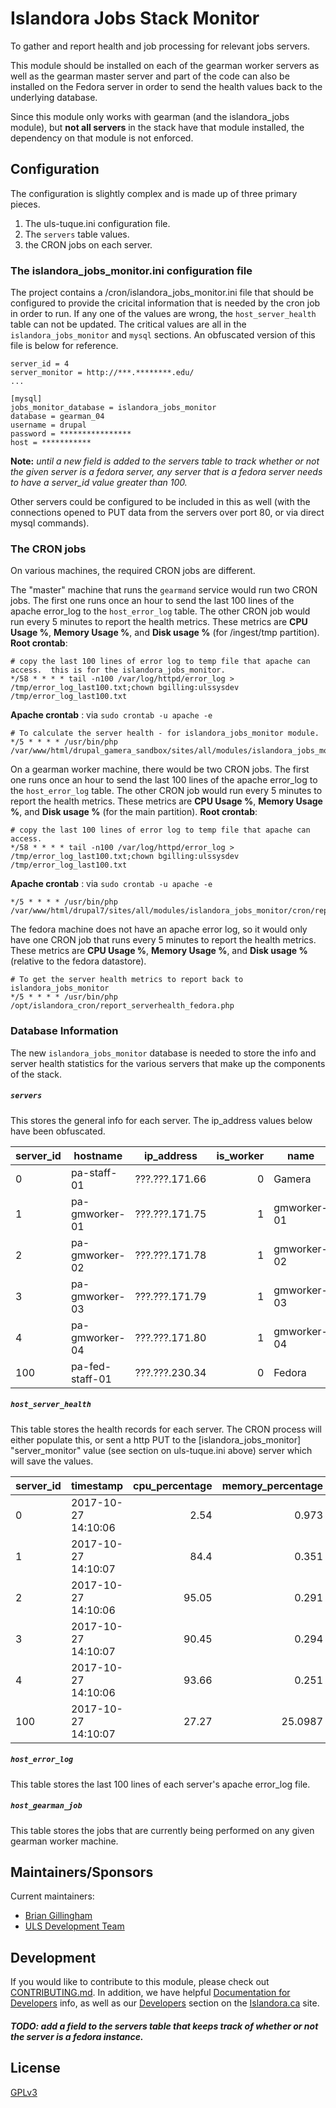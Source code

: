 # Islandora Jobs Stack Monitor

To gather and report health and job processing for relevant jobs servers.

This module should be installed on each of the gearman worker servers as well as the gearman master server and part of the code can also be installed on the Fedora server in order to send the health values back to the underlying database.

Since this module only works with gearman (and the islandora_jobs module), but **not all servers** in the stack have that module installed, the dependency on that module is not enforced.

## Configuration
The configuration is slightly complex and is made up of three primary pieces.
1. The uls-tuque.ini configuration file.
2. The `servers` table values.
3. the CRON jobs on each server.

### The islandora_jobs_monitor.ini configuration file
The project contains a /cron/islandora_jobs_monitor.ini file that should be configured to provide the cricital information that is needed by the cron job in order to run.  If any one of the values are wrong, the `host_server_health` table can not be updated.  The critical values are all in the `islandora_jobs_monitor` and `mysql` sections.  An obfuscated version of this file is below for reference.

```[islandora_jobs_monitor]
server_id = 4
server_monitor = http://***.********.edu/
...

[mysql]
jobs_monitor_database = islandora_jobs_monitor
database = gearman_04
username = drupal
password = ****************
host = ***********
```

**Note:** *until a new field is added to the servers table to track whether or not the given server is a fedora server, any server that is a fedora server needs to have a server_id value greater than 100.*

Other servers could be configured to be included in this as well (with the connections opened to PUT data from the servers over port 80, or via direct mysql commands).

### The CRON jobs
On various machines, the required CRON jobs are different.

The "master" machine that runs the `gearmand` service would run two CRON jobs.  The first one runs once an hour to send the last 100 lines of the apache error_log to the `host_error_log` table.  The other CRON job would run every 5 minutes to report the health metrics.  These metrics are **CPU Usage %**, **Memory Usage %**, and **Disk usage %** (for /ingest/tmp partition). 
**Root crontab**:
```
# copy the last 100 lines of error log to temp file that apache can access.  this is for the islandora_jobs_monitor.
*/58 * * * * tail -n100 /var/log/httpd/error_log > /tmp/error_log_last100.txt;chown bgilling:ulssysdev /tmp/error_log_last100.txt
```

**Apache crontab** : via  `sudo crontab -u apache -e`
```
# To calculate the server health - for islandora_jobs_monitor module.
*/5 * * * * /usr/bin/php /var/www/html/drupal_gamera_sandbox/sites/all/modules/islandora_jobs_monitor/cron/report_serverhealth.php
```

On a gearman worker machine, there would be two CRON jobs.  The first one runs once an hour to send the last 100 lines of the apache error_log to the `host_error_log` table.  The other CRON job would run every 5 minutes to report the health metrics.  These metrics are **CPU Usage %**, **Memory Usage %**, and **Disk usage %** (for the main partition).
**Root crontab**:
```
# copy the last 100 lines of error log to temp file that apache can access.
*/58 * * * * tail -n100 /var/log/httpd/error_log > /tmp/error_log_last100.txt;chown bgilling:ulssysdev /tmp/error_log_last100.txt
```
**Apache crontab** : via `sudo crontab -u apache -e`
```
*/5 * * * * /usr/bin/php /var/www/html/drupal7/sites/all/modules/islandora_jobs_monitor/cron/report_serverhealth.php
```

The fedora machine does not have an apache error log, so it would only have one CRON job that runs every 5 minutes to report the health metrics.  These metrics are **CPU Usage %**, **Memory Usage %**, and **Disk usage %** (relative to the fedora datastore).
```
# To get the server health metrics to report back to islandora_jobs_monitor
*/5 * * * * /usr/bin/php /opt/islandora_cron/report_serverhealth_fedora.php
```


### Database Information
The new `islandora_jobs_monitor` database is needed to store the info and server health statistics for the various servers that make up the components of the stack.
##### `servers`
This stores the general info for each server.  The ip_address values below have been obfuscated.

server_id | hostname | ip_address | is_worker | name | master_command 
--- | --- | --- | ---:| --- | --- 
0|pa-staff-01|???.???.171.66|0|Gamera
1|pa-gmworker-01|???.???.171.75|1|gmworker-01
2|pa-gmworker-02|???.???.171.78|1|gmworker-02|clear_tmp
3|pa-gmworker-03|???.???.171.79|1|gmworker-03
4|pa-gmworker-04|???.???.171.80|1|gmworker-04
100|pa-fed-staff-01|???.???.230.34|0|Fedora

##### `host_server_health`
This table stores the health records for each server.  The CRON process will either populate this, or sent a http PUT to the [islandora_jobs_monitor] "server_monitor" value (see section on uls-tuque.ini above) server which will save the values.

server_id | timestamp | cpu_percentage | memory_percentage | error_log_errors_in_last_100 | disk_used_pct
--- | --- | ---:| ---:| ---:| ---: 
0 | 2017-10-27 14:10:06 | 2.54 | 0.973 | 3 | 32
1 | 2017-10-27 14:10:07 | 84.4 | 0.351 | 90 | 10
2 | 2017-10-27 14:10:06 | 95.05 | 0.291 | 0 | 11
3 | 2017-10-27 14:10:07 | 90.45 | 0.294 | 0 | 11
4 | 2017-10-27 14:10:06 | 93.66 | 0.251 | 0 | 10
100 | 2017-10-27 14:10:07 | 27.27 | 25.0987 | 0 | 74

##### `host_error_log`
This table stores the last 100 lines of each server's apache error_log file.

##### `host_gearman_job`
This table stores the jobs that are currently being performed on any given gearman worker machine.

## Maintainers/Sponsors
Current maintainers:

* [Brian Gillingham](https://github.com/bgilling)
* [ULS Development Team](https://github.com/ulsdevteam)

## Development

If you would like to contribute to this module, please check out [CONTRIBUTING.md](CONTRIBUTING.md). In addition, we have helpful [Documentation for Developers](https://github.com/Islandora/islandora/wiki#wiki-documentation-for-developers) info, as well as our [Developers](http://islandora.ca/developers) section on the [Islandora.ca](http://islandora.ca) site.
##### TODO: add a field to the servers table that keeps track of whether or not the server is a fedora instance.

## License

[GPLv3](http://www.gnu.org/licenses/gpl-3.0.txt)